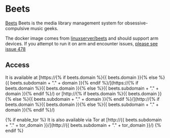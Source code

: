 # Beets

[Beets](https://beets.io) Beets is the media library management system for obsessive-compulsive music geeks.

The docker image comes from [linuxserver/beets](https://hub.docker.com/r/linuxserver/beets) and should support arm devices.
If you attempt to run it on arm and encounter issues, [please see issue 478](https://gitlab.com/NickBusey/HomelabOS/-/issues/478)

## Access

It is available at [https://{% if beets.domain %}{{ beets.domain }}{% else %}{{ beets.subdomain + "." + domain }}{% endif %}/](https://{% if beets.domain %}{{ beets.domain }}{% else %}{{ beets.subdomain + "." + domain }}{% endif %}/) or [http://{% if beets.domain %}{{ beets.domain }}{% else %}{{ beets.subdomain + "." + domain }}{% endif %}/](http://{% if beets.domain %}{{ beets.domain }}{% else %}{{ beets.subdomain + "." + domain }}{% endif %}/)

{% if enable_tor %}
It is also available via Tor at [http://{{ beets.subdomain + "." + tor_domain }}/](http://{{ beets.subdomain + "." + tor_domain }}/)
{% endif %}
